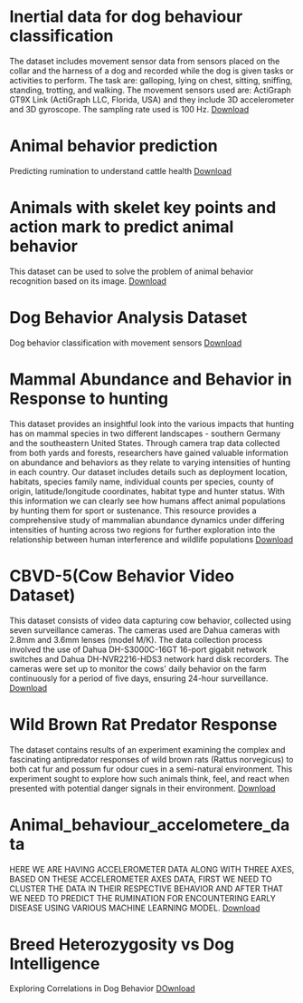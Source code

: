 # Inertial data for dog behaviour classification
The dataset includes movement sensor data from sensors placed on the collar and the harness of a dog and recorded while the dog is given tasks or activities to perform. The task are: galloping, lying on chest, sitting, sniffing, standing, trotting, and walking. The movement sensors used are: ActiGraph GT9X Link (ActiGraph LLC, Florida, USA) and they include 3D accelerometer and 3D gyroscope. The sampling rate used is 100 Hz. 
[Download](https://www.kaggle.com/datasets/benjamingray44/inertial-data-for-dog-behaviour-classification)


# Animal behavior prediction
Predicting rumination to understand cattle health
[Download](https://www.kaggle.com/datasets/obulikarthikeyan/animal-behavior-prediction)

# Animals with skelet key points and action mark to predict animal behavior
This dataset can be used to solve the problem of animal behavior recognition based on its image.
[Download](https://www.kaggle.com/datasets/egorovalexeyd/animals-with-skelet-key-points-and-action-mark?select=animals_data_augm.csv)


# Dog Behavior Analysis Dataset
Dog behavior classification with movement sensors 
[Download](https://www.kaggle.com/datasets/arashnic/animal-behavior-analysis)

# Mammal Abundance and Behavior in Response to hunting
This dataset provides an insightful look into the various impacts that hunting has on mammal species in two different landscapes - southern Germany and the southeastern United States. Through camera trap data collected from both yards and forests, researchers have gained valuable information on abundance and behaviors as they relate to varying intensities of hunting in each country. Our dataset includes details such as deployment location, habitats, species family name, individual counts per species, county of origin, latitude/longitude coordinates, habitat type and hunter status. With this information we can clearly see how humans affect animal populations by hunting them for sport or sustenance. This resource provides a comprehensive study of mammalian abundance dynamics under differing intensities of hunting across two regions for further exploration into the relationship between human interference and wildlife populations
[Download](https://www.kaggle.com/datasets/thedevastator/mammal-abundance-and-behavior-in-response-to-hun)


# CBVD-5(Cow Behavior Video Dataset)
This dataset consists of video data capturing cow behavior, collected using seven surveillance cameras. The cameras used are Dahua cameras with 2.8mm and 3.6mm lenses (model M/K). The data collection process involved the use of Dahua DH-S3000C-16GT 16-port gigabit network switches and Dahua DH-NVR2216-HDS3 network hard disk recorders. The cameras were set up to monitor the cows' daily behavior on the farm continuously for a period of five days, ensuring 24-hour surveillance.
[Download](https://www.kaggle.com/datasets/fandaoerji/cbvd-5cow-behavior-video-dataset)


# Wild Brown Rat Predator Response
The dataset contains results of an experiment examining the complex and fascinating antipredator responses of wild brown rats (Rattus norvegicus) to both cat fur and possum fur odour cues in a semi-natural environment. This experiment sought to explore how such animals think, feel, and react when presented with potential danger signals in their environment. 
[Download](https://www.kaggle.com/datasets/thedevastator/wild-brown-rat-predator-response)


# Animal_behaviour_accelometere_data
HERE WE ARE HAVING ACCELEROMETER DATA ALONG WITH THREE AXES, BASED ON THESE ACCELEROMETER AXES DATA, FIRST WE NEED TO CLUSTER THE DATA IN THEIR RESPECTIVE BEHAVIOR AND AFTER THAT WE NEED TO PREDICT THE RUMINATION FOR ENCOUNTERING EARLY DISEASE USING VARIOUS MACHINE LEARNING MODEL.
[Download](https://www.kaggle.com/datasets/uihkjgfduyg7o8ga/animal-behaviour-accelometere-data)

# Breed Heterozygosity vs Dog Intelligence
Exploring Correlations in Dog Behavior
[DOwnload](https://www.kaggle.com/datasets/thedevastator/breed-heterozygosity-vs-dog-intelligence)



